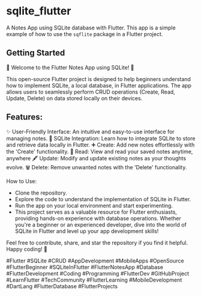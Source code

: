 # sqlite_flutter

A Notes App using SQLite database with Flutter. This app is a simple example of how to use the `sqflite` package in a Flutter project.

## Getting Started

🚀 Welcome to the Flutter Notes App using SQLite! 📝

This open-source Flutter project is designed to help beginners understand how to implement SQLite, a local database, in Flutter applications. The app allows users to seamlessly perform CRUD operations (Create, Read, Update, Delete) on data stored locally on their devices.

Features:
- 
✨ User-Friendly Interface: An intuitive and easy-to-use interface for managing notes.
📂 SQLite Integration: Learn how to integrate SQLite to store and retrieve data locally in Flutter.
➕ Create: Add new notes effortlessly with the 'Create' functionality.
📖 Read: View and read your saved notes anytime, anywhere
🖋️ Update: Modify and update existing notes as your thoughts evolve.
🗑️ Delete: Remove unwanted notes with the 'Delete' functionality.

How to Use:
* Clone the repository.
* Explore the code to understand the implementation of SQLite in Flutter.
* Run the app on your local environment and start experimenting.
* This project serves as a valuable resource for Flutter enthusiasts, providing hands-on experience with    database operations. Whether you're a beginner or an experienced developer, dive into the world of SQLite in Flutter and level up your app development skills!

Feel free to contribute, share, and star the repository if you find it helpful. Happy coding! 🚀


#Flutter #SQLite #CRUD #AppDevelopment #MobileApps #OpenSource #FlutterBeginner #SQLiteInFlutter #FlutterNotesApp #Database #FlutterDevelopment #Coding #Programming #FlutterDev #GitHubProject #LearnFlutter #TechCommunity #FlutterLearning #MobileDevelopment #DartLang #FlutterDatabase #FlutterProjects
